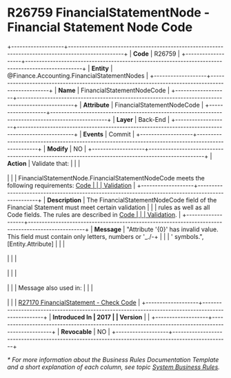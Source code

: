 ﻿---
erp.type: business-rule
erp.entity: Finance.Accounting.FinancialStatementNodes
---

# R26759 FinancialStatementNode - Financial Statement Node Code
+-------------------+--------------------------------------------------------------------------------------------------+
| **Code**          | R26759                                                                                           |
+-------------------+--------------------------------------------------------------------------------------------------+
| **Entity**        | @Finance.Accounting.FinancialStatementNodes                                                      |
+-------------------+--------------------------------------------------------------------------------------------------+
| **Name**          | FinancialStatementNodeCode                                                                       |
+-------------------+--------------------------------------------------------------------------------------------------+
| **Attribute**     | FinancialStatementNodeCode                                                                       |
+-------------------+--------------------------------------------------------------------------------------------------+
| **Layer**         | Back-End                                                                                         |
+-------------------+--------------------------------------------------------------------------------------------------+
| **Events**        | Commit                                                                                           |
+-------------------+--------------------------------------------------------------------------------------------------+
| **Modify**        | NO                                                                                               |
+-------------------+--------------------------------------------------------------------------------------------------+
| **Action**        | Validate that:                                                                                   |
|                   | <br/><br/>                                                                                       |
|                   | FinancialStatementNode.FinancialStatementNodeCode meets the following requirements: [Code        |
|                   | Validation](~/reference/code-validation.md)                                                      |
+-------------------+--------------------------------------------------------------------------------------------------+
| **Description**   | The FinancialStatementNodeCode field of the Financial Statement must meet certain validation     |
|                   | rules as well as all Code fields. The rules are described in [Code                               |
|                   | Validation](~/reference/code-validation.md).                                                     |
+-------------------+--------------------------------------------------------------------------------------------------+
| **Message**       | \"Attribute \'{0}\' has invalid value. This field must contain only letters, numbers or \'\_./-+ |
|                   | \' symbols.\", \[Entity.Attribute\]                                                              |
|                   | <br/><br/>                                                                                       |
|                   | <br/><br/>                                                                                       |
|                   | <br/><br/>                                                                                       |
|                   | Message also used in:                                                                            |
|                   | <br/><br/>                                                                                       |
|                   | [R27170 FinancialStatement - Check Code](R27170.md)                                              |
+-------------------+--------------------------------------------------------------------------------------------------+
| **Introduced In   | 2017                                                                                             |
| Version**         |                                                                                                  |
+-------------------+--------------------------------------------------------------------------------------------------+
| **Revocable**     | NO                                                                                               |
+-------------------+--------------------------------------------------------------------------------------------------+

*\* For more information about the Business Rules Documentation Template and a short explanation of each column, see
topic [System Business Rules](../templates/template-description-system-business-rules.md).*
